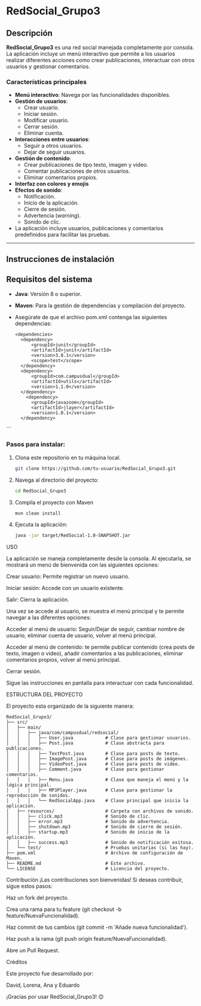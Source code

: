 # RedSocial_Grupo3

## Descripción
**RedSocial_Grupo3** es una red social manejada completamente por consola. La aplicación incluye un menú interactivo que permite a los usuarios realizar diferentes acciones como crear publicaciones, interactuar con otros usuarios y gestionar comentarios. 

### Características principales
- **Menú interactivo**: Navega por las funcionalidades disponibles.
- **Gestión de usuarios**:
  - Crear usuario.
  - Iniciar sesión.
  - Modificar usuario.
  - Cerrar sesión.
  - Eliminar cuenta.
- **Interacciones entre usuarios**:
  - Seguir a otros usuarios.
  - Dejar de seguir usuarios.
- **Gestión de contenido**:
  - Crear publicaciones de tipo texto, imagen y video.
  - Comentar publicaciones de otros usuarios.
  - Eliminar comentarios propios.
- **Interfaz con colores y emojis**
- **Efectos de sonido**:
  - Notificación.
  - Inicio de la aplicación.
  - Cierre de sesión.
  - Advertencia (*warning*).
  - Sonido de clic.
- La aplicación incluye usuarios, publicaciones y comentarios predefinidos para facilitar las pruebas.


---

## Instrucciones de instalación
## Requisitos del sistema
- **Java**: Versión 8 o superior.
- **Maven**: Para la gestión de dependencias y compilación del proyecto.
- Asegúrate de que el archivo pom.xml contenga las siguientes dependencias:
  
  ```
  <dependencies>
    <dependency>
        <groupId>junit</groupId>
        <artifactId>junit</artifactId>
        <version>3.8.1</version>
        <scope>test</scope>
    </dependency>
    <dependency>
        <groupId>com.campusdual</groupId>
        <artifactId>utils</artifactId>
        <version>1.1.0</version>
    </dependency>
      <dependency>
        <groupId>javazoom</groupId>
        <artifactId>jlayer</artifactId>
        <version>1.0.1</version>
    </dependency>
</dependencies>
```


### Pasos para instalar:
1. Clona este repositorio en tu máquina local.
   ```bash
   git clone https://github.com/tu-usuario/RedSocial_Grupo3.git

2. Navega al directorio del proyecto:
   ```bash
   cd RedSocial_Grupo3
   
3. Compila el proyecto con Maven
   ```bash
   mvn clean install

4. Ejecuta la aplicación:
   ```bash
   java -jar target/RedSocial-1.0-SNAPSHOT.jar

 USO
 
La aplicación se maneja completamente desde la consola. Al ejecutarla, se mostrará un menú de bienvenida con las siguientes opciones:

Crear usuario: Permite registrar un nuevo usuario.

Iniciar sesión: Accede con un usuario existente.

Salir: Cierra la aplicación.

Una vez se accede al usuario, se muestra el menú principal y te permite navegar a las diferentes opciones:

 Acceder al menú de usuario: Seguir/Dejar de seguir, cambiar nombre de usuario, eliminar cuenta de usuario, volver al menú principal.
 
 Acceder al menú de contenido: te permite publicar contenido (crea posts de texto, imagen o video), añadir comentarios a las publicaciones, eliminar comentarios propios, volver al menú principal.

Cerrar sesión.

Sigue las instrucciones en pantalla para interactuar con cada funcionalidad.


ESTRUCTURA DEL PROYECTO

El proyecto esta organizado de la siguiente manera:
```
RedSocial_Grupo3/
├── src/
│   ├── main/
│   │   ├── java/com/campusdual/redsocial/
│   │   │   ├── User.java            # Clase para gestionar usuarios.
│   │   │   ├── Post.java            # Clase abstracta para publicaciones.
│   │   │   ├── TextPost.java        # Clase para posts de texto.
│   │   │   ├── ImagePost.java       # Clase para posts de imágenes.
│   │   │   ├── VideoPost.java       # Clase para posts de video.
│   │   │   ├── Comment.java         # Clase para gestionar comentarios.
│   │   │   ├── Menu.java            # Clase que maneja el menú y la lógica principal.
│   │   │   ├── MP3Player.java       # Clase para gestionar la reproducción de sonidos.
│   │   │   └── RedSocialApp.java    # Clase principal que inicia la aplicación.
│   ├── resources/                   # Carpeta con archivos de sonido.
│   │   ├── click.mp3                # Sonido de clic.
│   │   ├── error.mp3                # Sonido de advertencia.
│   │   ├── shutdown.mp3             # Sonido de cierre de sesión.
│   │   ├── startup.mp3              # Sonido de inicio de la aplicación.
│   │   ├── success.mp3              # Sonido de notificación exitosa.
│   └── test/                        # Pruebas unitarias (si las hay).
├── pom.xml                          # Archivo de configuración de Maven.
├── README.md                        # Este archivo.
└── LICENSE                          # Licencia del proyecto.

```

Contribución
¡Las contribuciones son bienvenidas! Si deseas contribuir, sigue estos pasos:

Haz un fork del proyecto.

Crea una rama para tu feature (git checkout -b feature/NuevaFuncionalidad).

Haz commit de tus cambios (git commit -m 'Añade nueva funcionalidad').

Haz push a la rama (git push origin feature/NuevaFuncionalidad).

Abre un Pull Request.


Créditos

Este proyecto fue desarrollado por:

David, Lorena, Ana y Eduardo

¡Gracias por usar RedSocial_Grupo3! 😊
